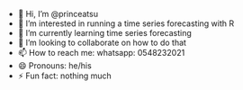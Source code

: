 - 👋 Hi, I’m @princeatsu
- 👀 I’m interested in running a time series forecasting with R
- 🌱 I’m currently learning time series forecasting
- 💞️ I’m looking to collaborate on how to do that
- 📫 How to reach me: whatsapp: 0548232021
- 😄 Pronouns: he/his
- ⚡ Fun fact: nothing much
<!---
princeatsu/princeatsu is a ✨ special ✨ repository because its `README.md` (this file) appears on your GitHub profile.
You can click the Preview link to take a look at your changes.
--->
